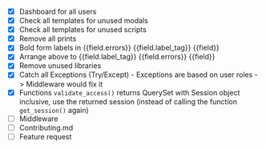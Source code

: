 - [x] Dashboard for all users
- [x] Check all templates for unused modals
- [x] Check all templates for unused scripts
- [x] Remove all prints
- [x] Bold form labels in {{field.errors}} {{field.label_tag}} {{field}}
- [x] Arrange above to {{field.label_tag}} {{field.errors}} {{field}}
- [x] Remove unused libraries
- [x] Catch all Exceptions (Try/Except) - Exceptions are based on user roles -> Middleware would fix it
- [x] Functions `validate_access()` returns QuerySet with Session object inclusive, use the returned session (instead of calling the function `get_session()` again)
- [ ] Middleware
- [ ] Contributing.md
- [ ] Feature request
